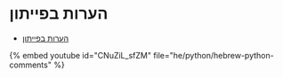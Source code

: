 # הערות בפייתון


* [הערות בפייתון](https://code-maven.com/slides/python/comments)

{% embed youtube id="CNuZiL_sfZM" file="he/python/hebrew-python-comments" %}

